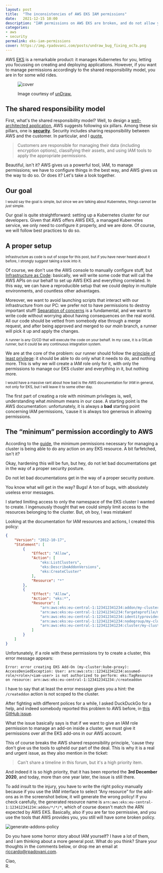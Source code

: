 ```yaml
---
layout: post
title:  "The inconsistencies of AWS EKS IAM permissions"
date:   2021-12-15 10:00
description: "IAM permissions on AWS EKS are broken, and do not allow you to control access in a fine-grained way. How so?"
categories:
- aws
- security
permalink: eks-iam-permissions
cover: https://img.rpadovani.com/posts/undraw_bug_fixing_oc7a.png
---
```

 
AWS [EKS] is a remarkable product: it manages Kubernetes for you, letting you focussing on creating and deploying applications. However, if you want to manage permissions accordingly to the shared responsibility model, you are in for some wild rides.

<figure>
    <img src="https://img.rpadovani.com/posts/undraw_bug_fixing_oc7a.png" alt="cover" />
    <figcaption>
      <p><span>Image courtesy of <a href="https://undraw.co" target="_blank">unDraw.</a></span></p>
    </figcaption>
</figure>

## The shared responsibility model

First, what's the shared responsibility model? Well, to design a [well-architected application], AWS suggests following six pillars. Among these six pillars, one is **[security]**. Security includes sharing responsibility between AWS and the customer. In particular, and I [quote],

> Customers are responsible for managing their data (including encryption options), classifying their assets, and using IAM tools to apply the appropriate permissions.

Beautiful, isn't it? AWS gives us a powerful tool, IAM, to manage permissions; we have to configure things in the best way, and AWS gives us the way to do so. Or does it? Let's take a look together.

## Our goal

<small>I would say the goal is simple, but since we are talking about Kubernetes, things cannot be _just_ simple.</small>

Our goal is quite straightforward: setting up a Kubernetes cluster for our developers. Given that AWS offers AWS EKS, a managed Kubernetes service, we only need to configure it properly, and we are done. Of course, we will follow best practices to do so.


## A proper setup

<small>Infrastructure as code is out of scope for this post, but if you have never heard about it before, I strongly suggest taking a look into it.</small>

Of course, we don't use the AWS console to manually configure stuff, but [Infrastructure as Code]: basically, we will write some code that will call the AWS APIs on our behalf to set up AWS EKS and everything correlated. In this way, we can have a reproducible setup that we could deploy in multiple environments, and countless other advantages.

Moreover, we want to avoid launching scripts that interact with our infrastructure from our PC: we prefer not to have permissions to destroy important stuff! [Separation of concerns] is a fundamental, and we want to write code without worrying about having consequences on the real world. All our code should be vetted from somebody else through a merge request, and after being approved and merged to our _main_ branch, a runner will pick it up and apply the changes.

<small>A runner is any CI/CD that will execute the code on your behalf. In my case, it is a GitLab runner, but it could be any continuous integration system.</small>

We are at the core of the problem: our runner should follow the [principle of least privilege]: it should be able to do only what it needs to do, and nothing more. This is why we will create a IAM role only for it, with only the permissions to manage our EKS cluster and everything in it, but nothing more.

<small>I would have a massive rant about how bad is the AWS documentation for IAM in general, not only for EKS, but I will leave it to some other day.</small>

The first part of creating a role with minimum privileges is, well, understanding what _minimum_ means in our case. A starting point is the AWS documentation: unfortunately, it is always a **bad** starting point concerning IAM permissions, 'cause it is always too generous in allowing permissions.

## The “minimum” permission accordingly to AWS

According to the [guide], the minimum permissions necessary for managing a cluster is being able to do any action on any EKS resource. A bit farfetched, isn't it?

Okay, hardening this will be fun, but hey, do not let bad documentations get in the way of a proper security posture.

<aside><p>Do not let bad documentations get in the way of a proper security posture.</p></aside>

You know what will get in the way? Bugs! A ton of bugs, with absolutely useless error messages.

I started limiting access to only the namespace of the EKS cluster I wanted to create. I ingenuously thought that we could simply limit access to the resources belonging to the cluster. But, oh boy, I was mistaken!

Looking at the documentation for IAM resources and actions, I created this policy:

```json
{
    "Version": "2012-10-17",
    "Statement": [
        {
            "Effect": "Allow",
            "Action": [
                "eks:ListClusters",
                "eks:DescribeAddonVersions",
                "eks:CreateCluster"
            ],
            "Resource": "*"
        },
        {
            "Effect": "Allow",
            "Action": "eks:*",
            "Resource": [
                "arn:aws:eks:eu-central-1:123412341234:addon/my-cluster/*/*",
                "arn:aws:eks:eu-central-1:123412341234:fargateprofile/my-cluster/*/*",
                "arn:aws:eks:eu-central-1:123412341234:identityproviderconfig/my-cluster/*/*/*",
                "arn:aws:eks:eu-central-1:123412341234:nodegroup/my-cluster/*/*",
                "arn:aws:eks:eu-central-1:123412341234:cluster/my-cluster"
            ]
        }
    ]
}
```

Unfortunately, if a role with these permissions try to create a cluster, this error message appears:

```
Error: error creating EKS Add-On (my-cluster:kube-proxy): AccessDeniedException: User: arn:aws:sts::123412341234:assumed-role/<role>/<iam-user> is not authorized to perform: eks:TagResource on resource: arn:aws:eks:eu-central-1:123412341234:/createaddon
```

I have to say that at least the error message gives you a hint: the `/createddon` action is not scoped to the cluster.

After fighting with different polices for a while, I asked DuckDuckGo for a help, and indeed somebody reported this problem to AWS before, in [this GitHub issue].

What the issue basically says is that if we want to give an IAM role permission to manage an add-on inside a cluster, we must give it permissions over all the EKS add-ons in our AWS account.

This of course breaks the AWS shared responsibility principle, 'cause they don't give us the tools to upheld our part of the deal. This is why it is a real and urgent issue, as they also mention in the ticket: 

> Can't share a timeline in this forum, but it's a high priority item.

And indeed it is so high priority, that it has been reported the **3rd December 2020**, and today, more than one year later, the issue is still there.

To add insult to the injury, you have to write the right policy manually because if you use the IAM interface to select “Any resource” for the add-ons as in the screenshot below, it will generate the wrong policy! If you check carefully, the generated resource name is `arn:aws:eks:eu-central-1:123412341234:addon/*/*/*`, which of course doesn't match the ARN expected by AWS EKS. Basically, also if you are far too permissive, and you use the tools that AWS provides you, you still will have some broken policy.

![generate-addons-policy]

Do you have some horror story about IAM yourself? I have a lot of them, and I am thinking about a more general post. What do you think? Share your thoughts in the comments below, or drop me an email at [riccardo@rpadovani.com][email].
  
Ciao,  
R.

[email]: mailto:riccardo@rpadovani.com

[EKS]: https://aws.amazon.com/eks/
[this GitHub issue]: https://github.com/aws/containers-roadmap/issues/1172
[well-architected application]: https://aws.amazon.com/architecture/well-architected/
[security]: https://docs.aws.amazon.com/wellarchitected/latest/security-pillar/welcome.html
[quote]: https://docs.aws.amazon.com/wellarchitected/latest/security-pillar/shared-responsibility.html
[Infrastructure as Code]: https://docs.aws.amazon.com/whitepapers/latest/introduction-devops-aws/infrastructure-as-code.html
[Separation of concerns]: https://en.wikipedia.org/wiki/Separation_of_concerns
[principle of least privilege]: https://en.wikipedia.org/wiki/Principle_of_least_privilege
[guide]: https://docs.aws.amazon.com/eks/latest/userguide/security_iam_id-based-policy-examples.html#security_iam_id-based-policy-examples-console
[inspect it]: https://console.aws.amazon.com/iam/home#/policies/arn:aws:iam::aws:policy/AmazonEKSClusterPolicy%24jsonEditor
[generate-addons-policy]: https://img.rpadovani.com/posts/generate-eks-addons-policy.png
